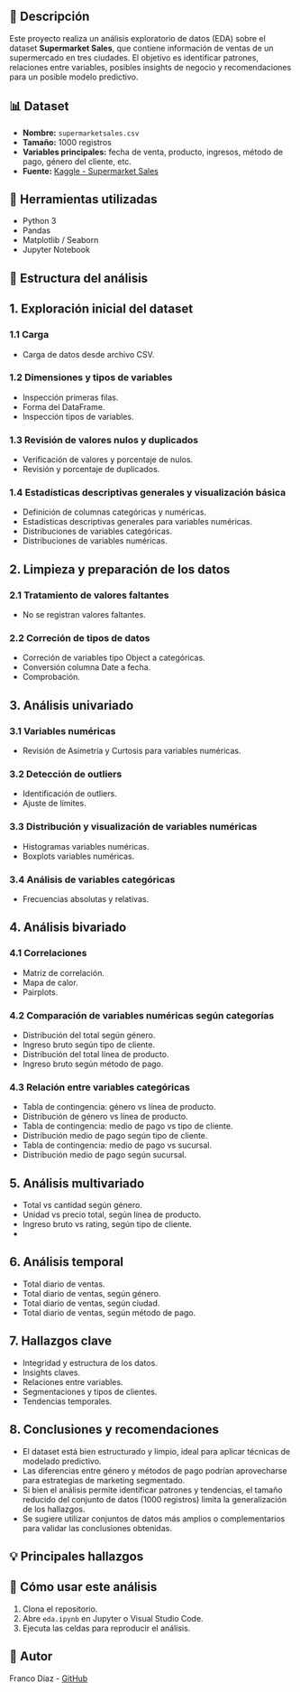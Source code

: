 
## 📌 Descripción

Este proyecto realiza un análisis exploratorio de datos (EDA) sobre el dataset **Supermarket Sales**, que contiene información de ventas de un supermercado en tres ciudades. El objetivo es identificar patrones, relaciones entre variables, posibles insights de negocio y recomendaciones para un posible modelo predictivo.


## 📊 Dataset

- **Nombre:** `supermarketsales.csv`
- **Tamaño:** 1000 registros
- **Variables principales:** fecha de venta, producto, ingresos, método de pago, género del cliente, etc.
- **Fuente:** [Kaggle - Supermarket Sales](https://www.kaggle.com/datasets/faresashraf1001/supermarket-sales)



## 📌 Herramientas utilizadas

- Python 3
- Pandas
- Matplotlib / Seaborn
- Jupyter Notebook


## 🧪 Estructura del análisis


## 1. Exploración inicial del dataset

### 1.1 Carga

- Carga de datos desde archivo CSV.

### 1.2 Dimensiones y tipos de variables

- Inspección primeras filas.
- Forma del DataFrame.
- Inspección tipos de variables.

### 1.3 Revisión de valores nulos y duplicados

- Verificación de valores y porcentaje de nulos.
- Revisión y porcentaje de duplicados.

### 1.4 Estadísticas descriptivas generales y visualización básica

- Definición de columnas categóricas y numéricas.
- Estadísticas descriptivas generales para variables numéricas.
- Distribuciones de variables categóricas.
- Distribuciones de variables numéricas.

## 2. Limpieza y preparación de los datos

### 2.1 Tratamiento de valores faltantes

- No se registran valores faltantes.

### 2.2 Correción de tipos de datos

- Correción de variables tipo Object a categóricas.
- Conversión columna Date a fecha.
- Comprobación.

## 3. Análisis univariado

### 3.1 Variables numéricas

- Revisión de Asimetría y Curtosis para variables numéricas.

### 3.2 Detección de outliers

- Identificación de outliers.
- Ajuste de límites.

### 3.3 Distribución y visualización de variables numéricas

- Histogramas variables numéricas.
- Boxplots variables numéricas.

### 3.4 Análisis de variables categóricas

- Frecuencias absolutas y relativas.

## 4. Análisis bivariado

### 4.1 Correlaciones

- Matriz de correlación.
- Mapa de calor.
- Pairplots.

### 4.2 Comparación de variables numéricas según categorías

- Distribución del total según género.
- Ingreso bruto según tipo de cliente.
- Distribución del total línea de producto.
- Ingreso bruto según método de pago.

### 4.3 Relación entre variables categóricas

- Tabla de contingencia: género vs línea de producto.
- Distribución de género vs línea de producto.
- Tabla de contingencia: medio de pago vs tipo de cliente.
- Distribución medio de pago según tipo de cliente.
- Tabla de contingencia: medio de pago vs sucursal.
- Distribución medio de pago según sucursal.


## 5. Análisis multivariado

- Total vs cantidad según género.
- Unidad vs precio total, según línea de producto.
- Ingreso bruto vs rating, según tipo de cliente.
- 

## 6. Análisis temporal

- Total diario de ventas.
- Total diario de ventas, según género.
- Total diario de ventas, según ciudad.
- Total diario de ventas, según método de pago.

## 7. Hallazgos clave

- Integridad y estructura de los datos.
- Insights claves.
- Relaciones entre variables.
- Segmentaciones y tipos de clientes.
- Tendencias temporales.

## 8. Conclusiones y recomendaciones

- El dataset está bien estructurado y limpio, ideal para aplicar técnicas de modelado predictivo.
- Las diferencias entre género y métodos de pago podrían aprovecharse para estrategias de marketing segmentado.
- Si bien el análisis permite identificar patrones y tendencias, el tamaño reducido del conjunto de datos (1000 registros) limita la generalización de los hallazgos.
- Se sugiere utilizar conjuntos de datos más amplios o complementarios para validar las conclusiones obtenidas.


## 💡 Principales hallazgos



## 🚀 Cómo usar este análisis

1. Clona el repositorio.
2. Abre `eda.ipynb` en Jupyter o Visual Studio Code.
3. Ejecuta las celdas para reproducir el análisis.

## 📌 Autor

Franco Díaz - [GitHub](https://github.com/cofran6)
